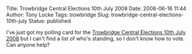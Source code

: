Title: Trowbridge Central Elections 10th July 2008
Date: 2008-06-16 11:44
Author: Tony Locke
Tags: trowbridge
Slug: trowbridge-central-elections-10th-july
Status: published

I've just got my polling card for the [Trowbridge Central Elections 10th July 2008](http://www.westwiltshire.gov.uk/index/council/democratic_processes_and_events/elections-voting/elections-forthcoming/trowbridge-central-100708.htm) but I can't find a list of who's standing, so I don't know how to vote. Can anyone help?
